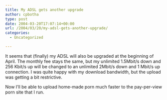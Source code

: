 ```yaml
---
title: My ADSL gets another upgrade
author: cpbotha
type: post
date: 2004-03-20T17:07:14+00:00
url: /2004/03/20/my-adsl-gets-another-upgrade/
categories:
  - Uncategorized

---
```

It seems that (finally) my ADSL will also be upgraded at the beginning of April. The monthly fee stays the same, but my unlimited 1.5Mbit/s down and 256 Kbit/s up will be changed to an unlimited 2Mbit/s down and 1 Mbit/s up connection. I was quite happy with my download bandwidth, but the upload was getting a bit restrictive.

Now I’ll be able to upload home-made porn much faster to the pay-per-view porn site that I run.
